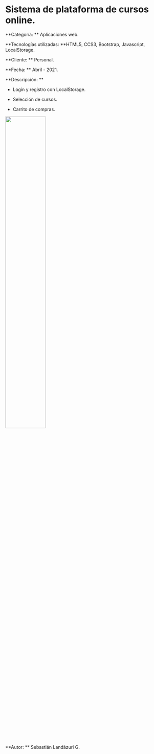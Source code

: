# Sistema de plataforma de cursos online.


**Categoría: ** Aplicaciones web.

**Tecnologías utilizadas: **HTML5, CCS3, Bootstrap, Javascript, LocalStorage.

**Cliente: ** Personal.

**Fecha: ** Abril - 2021.

**Descripción: ** 

- Login y registro con LocalStorage.

- Selección de cursos.

- Carrito de compras.




<img src="#" width="50%"></img> 


**Autor: ** Sebastián Landázuri G.

